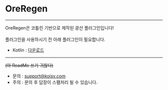 OreRegen
========
- - - 
OreRegen은 코틀린 기반으로 제작된 광산 플러그인입니다!<br><br>
플러그인을 사용하시기 전 아래 플러그인이 필요합니다.<br>
* Kotlin : [다운로드](https://github.com/monun/kotlin-plugin/releases)

- - -

~~(아 ReadMe 쓰기 귀찮다)~~<br>
* 문의 : <support@koisv.com>
* 주의 : 문의 후 답장이 스팸처리 될 수 있습니다.